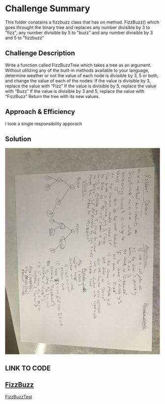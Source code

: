 # Challenge Summary
<!-- Short summary or background information -->
This folder conatains a fizzbuzz class that has on method. FizzBuzz() which goes throught the binary tree and replaces any number divisible by
3 to "fizz", any number divisible by 5 to "buzz" and any number divisible by 3 and 5 to "fizzbuzz"

## Challenge Description
<!-- Description of the challenge -->
Write a function called FizzBuzzTree which takes a tree as an argument.
Without utilizing any of the built-in methods available to your language, determine weather or not the value of each node is divisible by 3, 5 or both, and change the value of each of the nodes:
If the value is divisible by 3, replace the value with “Fizz”
If the value is divisible by 5, replace the value with “Buzz”
If the value is divisible by 3 and 5, replace the value with “FizzBuzz”
Return the tree with its new values.

## Approach & Efficiency
<!-- What approach did you take? Why? What is the Big O space/time for this approach? -->
I took a single responsibility apporach 

## Solution
<!-- Embedded whiteboard image -->
![alt text](https://github.com/wosunkwo/data-structures-and-algorithms/blob/master/code401-challenges/assets/fizzbuzz_tree.jpg)

## LINK TO CODE
 
[FizzBuzz](https://github.com/wosunkwo/data-structures-and-algorithms/blob/master/code401-challenges/src/main/java/code401/challenges/FizzBuzzTree/FizzBuzzTree.java)
-----------------------------------------------------------------------------------------------------
[FizzBuzzTest](https://github.com/wosunkwo/data-structures-and-algorithms/blob/master/code401-challenges/src/test/java/code401/challenges/FizzBuzzTree/FizzBuzzTreeTest.java)


